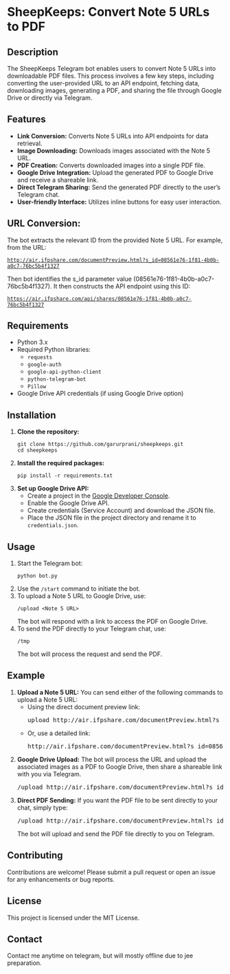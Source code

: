 <h1>SheepKeeps: Convert Note 5 URLs to PDF</h1>

<h2>Description</h2>
<p>The SheepKeeps Telegram bot enables users to convert Note 5 URLs into downloadable PDF files. This process involves a few key steps, including converting the user-provided URL to an API endpoint, fetching data, downloading images, generating a PDF, and sharing the file through Google Drive or directly via Telegram.</p>

<h2>Features</h2>
<ul>
    <li><strong>Link Conversion:</strong> Converts Note 5 URLs into API endpoints for data retrieval.</li>
    <li><strong>Image Downloading:</strong> Downloads images associated with the Note 5 URL.</li>
    <li><strong>PDF Creation:</strong> Converts downloaded images into a single PDF file.</li>
    <li><strong>Google Drive Integration:</strong> Upload the generated PDF to Google Drive and receive a shareable link.</li>
    <li><strong>Direct Telegram Sharing:</strong> Send the generated PDF directly to the user’s Telegram chat.</li>
    <li><strong>User-friendly Interface:</strong> Utilizes inline buttons for easy user interaction.</li>
</ul>


<h2>URL Conversion:</h2>
<p>
The bot extracts the relevant ID from the provided Note 5 URL. For example, from the URL:

<code>http://air.ifpshare.com/documentPreview.html?s_id=08561e76-1f81-4b0b-a0c7-76bc5b4f1327</code>

Then bot identifies the s_id parameter value (08561e76-1f81-4b0b-a0c7-76bc5b4f1327).
It then constructs the API endpoint using this ID:

<code>https://air.ifpshare.com/api/shares/08561e76-1f81-4b0b-a0c7-76bc5b4f1327</code>
</p>

<h2>Requirements</h2>
<ul>
    <li>Python 3.x</li>
    <li>Required Python libraries:
        <ul>
            <li><code>requests</code></li>
            <li><code>google-auth</code></li>
            <li><code>google-api-python-client</code></li>
            <li><code>python-telegram-bot</code></li>
            <li><code>Pillow</code></li>
        </ul>
    </li>
    <li>Google Drive API credentials (if using Google Drive option)</li>
</ul>

<h2>Installation</h2>
<ol>
    <li><strong>Clone the repository:</strong>
        <pre><code>git clone https://github.com/garurprani/sheepkeeps.git
cd sheepkeeps</code></pre>
    </li>
    <li><strong>Install the required packages:</strong>
        <pre><code>pip install -r requirements.txt</code></pre>
    </li>
    <li><strong>Set up Google Drive API:</strong>
        <ul>
            <li>Create a project in the <a href="https://console.developers.google.com/" target="_blank">Google Developer Console</a>.</li>
            <li>Enable the Google Drive API.</li>
            <li>Create credentials (Service Account) and download the JSON file.</li>
            <li>Place the JSON file in the project directory and rename it to <code>credentials.json</code>.</li>
        </ul>
    </li>
</ol>

<h2>Usage</h2>
<ol>
    <li>Start the Telegram bot:
        <pre><code>python bot.py</code></pre>
    </li>
    <li>Use the <code>/start</code> command to initiate the bot.</li>
    <li>To upload a Note 5 URL to Google Drive, use:
        <pre><code>/upload &lt;Note 5 URL&gt;</code></pre>
        The bot will respond with a link to access the PDF on Google Drive.</li>
    <li>To send the PDF directly to your Telegram chat, use:
        <pre><code>/tmp</code></pre>
        The bot will process the request and send the PDF.</li>
</ol>

<h2>Example</h2>
<ol>
    <li>
        <strong>Upload a Note 5 URL:</strong> You can send either of the following commands to upload a Note 5 URL:
        <ul>
            <li>Using the direct document preview link:
                <pre>upload http://air.ifpshare.com/documentPreview.html?s_id=08561e76-1f81-4b0b-a0c7-76bc5b4f1327</pre>
            </li>
            <li>Or, use a detailed link:
                <pre>http://air.ifpshare.com/documentPreview.html?s_id=08561e76-1f81-4b0b-a0c7-76bc5b4f1327#/detail/63602dd6-1fc4-4feb-b099-d4a6d07a7ee2/record</pre>
            </li>
        </ul>
    </li>
    <li>
        <strong>Google Drive Upload:</strong> The bot will process the URL and upload the associated images as a PDF to Google Drive, then share a shareable link with you via Telegram.
      <pre>/upload http://air.ifpshare.com/documentPreview.html?s_id=08561e76-1f81-4b0b-a0c7-76bc5b4f1327#/detail/63602dd6-1fc4-4feb-b099-d4a6d07a7ee2/record</pre>
    </li>
    <li>
        <strong>Direct PDF Sending:</strong> If you want the PDF file to be sent directly to your chat, simply type:
        <pre>/upload http://air.ifpshare.com/documentPreview.html?s_id=08561e76-1f81-4b0b-a0c7-76bc5b4f1327#/detail/63602dd6-1fc4-4feb-b099-d4a6d07a7ee2/record</pre>
        </li>
  The bot will upload and send the PDF file directly to you on Telegram.
    </li>
</ol>

<h2>Contributing</h2>
<p>Contributions are welcome! Please submit a pull request or open an issue for any enhancements or bug reports.</p>

<h2>License</h2>
<p>This project is licensed under the MIT License.</p>

<h2>Contact</h2>
<p>Contact me anytime on telegram, but will mostly offline due to jee preparation</a>.</p>

</body>
